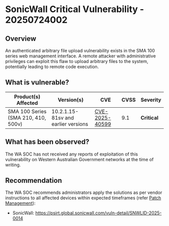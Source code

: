 # SonicWall Critical Vulnerability - 20250724002

## Overview

An authenticated arbitrary file upload vulnerability exists in the SMA 100 series web management interface. A remote attacker with administrative privileges can exploit this flaw to upload arbitrary files to the system, potentially leading to remote code execution.

## What is vulnerable?

| Product(s) Affected | Version(s) | CVE                                                                                                                                      | CVSS         | Severity                                                       |
| ------------------- | ---------- | ---------------------------------------------------------------------------------------------------------------------------------------- | ------------ | -------------------------------------------------------------- |
| SMA 100 Series (SMA 210, 410, 500v)      | 10.2.1.15-81sv and earlier versions    | [CVE-2025-40599](https://nvd.nist.gov/vuln/detail/CVE-2025-40599)                                                                        | 9.1          |**Critical**                                   |

## What has been observed?

The WA SOC has not received any reports of exploitation of this vulnerability on Western Australian Government networks at the time of writing.

## Recommendation

The WA SOC recommends administrators apply the solutions as per vendor instructions to all affected devices within expected timeframes (refer [Patch Management](../guidelines/patch-management.md)):

- SonicWall: <https://psirt.global.sonicwall.com/vuln-detail/SNWLID-2025-0014>
